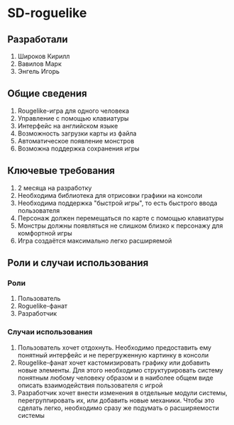 # SD-roguelike

## Разработали
1. Широков Кирилл
2. Вавилов Марк
3. Энгель Игорь

## Общие сведения
1. Rougelike-игра для одного человека
2. Управление с помощью клавиатуры
3. Интерфейс на английском языке
4. Возможность загрузки карты из файла
5. Автоматическое появление монстров
6. Возможна поддержка сохранения игры

## Ключевые требования
1. 2 месяца на разработку
2. Необходима библиотека для отрисовки графики на консоли
3. Необходима поддержка "быстрой игры", то есть быстрого ввода пользователя
4. Персонаж должен перемещаться по карте с помощью клавиатуры
5. Монстры должны появляться не слишком близко к персонажу для комфортной игры
6. Игра создаётся максимально легко расширяемой 

## Роли и случаи использования
### Роли
1. Пользователь
2. Roguelike-фанат
2. Разработчик

### Случаи использования
1. Пользователь хочет отдохнуть. Необходимо предоставить ему понятный интерфейс и не перегруженную картинку в консоли
2. Rougelike-фанат хочет кастомизировать графику или добавить новые элементы. Для этого необходимо структурировать систему понятным любому человеку образом и в наиболее общем виде описать взаимодействия пользователя с игрой
3. Разработчик хочет внести изменения в отдельные модули системы, перегруппировать их, или добавить новые механики. Чтобы это сделать легко, необходимо сразу же подумать о расширяемости системы 
